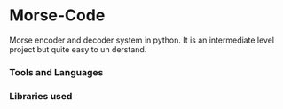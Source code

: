 # Morse-Code
Morse encoder and decoder system in python. It is an intermediate level project but quite easy to un derstand.

### Tools and Languages




### Libraries used




